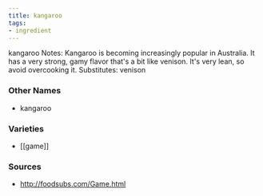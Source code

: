 ```yaml
---
title: kangaroo
tags:
- ingredient
---
```

kangaroo Notes: Kangaroo is becoming increasingly popular in Australia. It has a very strong, gamy flavor that's a bit like venison. It's very lean, so avoid overcooking it. Substitutes: venison

### Other Names

* kangaroo

### Varieties

* [[game]]

### Sources
* http://foodsubs.com/Game.html

